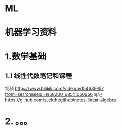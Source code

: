 # ML
# 机器学习资料
  
  
  
# 1.数学基础
## 1.1 线性代数笔记和课程
视频 https://www.bilibili.com/video/av15463995?from=search&seid=1858200168541050956
笔记 https://github.com/suckthegithub/notes-linear-algebra
  
  
 # 2. 。。。
